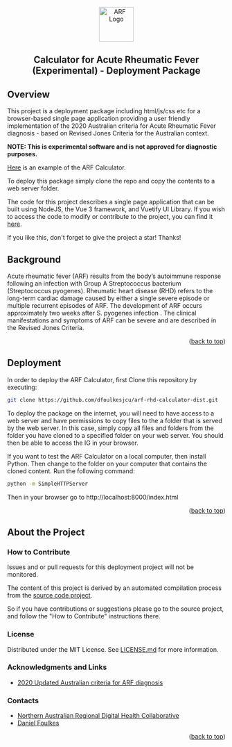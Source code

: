 <a id="readme-top"></a>
<div align="center">
  <a href="https://github.com/dfoulkesjcu/arf-rhd-calculator"><img src="./favicon.ico" alt="ARF Logo" width="80" height="80"></a>
  <h2>Calculator for Acute Rheumatic Fever (Experimental) - Deployment Package</h2>
</div>


## Overview

This project is a deployment package including html/js/css etc for a browser-based single page application providing a user friendly implementation of the 2020 Australian criteria for Acute Rheumatic Fever diagnosis - based on Revised Jones Criteria for the Australian context.

**NOTE: This is experimental software and is not approved for diagnostic purposes.**

[Here](https://arf-calculator.nardhc.org/) is an example of the ARF Calculator.

To deploy this package simply clone the repo and copy the contents to a web server folder.

The code for this project describes a single page application that can be built using NodeJS, the Vue 3 framework, and Vuetify UI Library.   If you wish to access the code to modify or contribute to the project,  you can find it [here](https://github.com/dfoulkesjcu/arf-rhd-calculator).

If you like this, don't forget to give the project a star! Thanks!

## Background

Acute rheumatic fever (ARF) results from the body’s autoimmune response following an infection with Group A Streptococcus bacterium (Streptococcus pyogenes). Rheumatic heart disease (RHD) refers to the long-term cardiac damage caused by either a single severe episode or multiple recurrent episodes of ARF.  The development of ARF occurs approximately two weeks after S. pyogenes infection . The clinical manifestations and symptoms of ARF can be severe and are described in the Revised Jones Criteria.

<p align="right">(<a href="#readme-top">back to top</a>)</p>

## Deployment

In order to deploy the ARF Calculator,  first Clone this repository by executing:

```sh
git clone https://github.com/dfoulkesjcu/arf-rhd-calculator-dist.git
```

To deploy the package on the internet, you will need to have access to a web server and have permissions to copy files to the a folder that is served by the web server.
In this case,  simply copy all files and folders from the folder you have cloned to a specified folder on your web server.  You should then be able to access the IG in your browser.

If you want to test the ARF Calculator on a local computer,  then install Python.   Then change to the folder on your computer that contains the cloned content.
Run the following command:

```sh
python -m SimpleHTTPServer
```

Then in your browser go to http://localhost:8000/index.html

<p align="right">(<a href="#readme-top">back to top</a>)</p>

## About the Project

### How to Contribute

Issues and or pull requests for this deployment project will not be monitored.  

The content of this project is derived by an automated compilation process from the [source code project](https://github.com/dfoulkesjcu/arf-rhd-calculator).

So if you have contributions or suggestions please go to the source project, and follow the "How to Contribute" instructions there.

### License

Distributed under the MIT License. See [LICENSE.md][license-url] for more information.

### Acknowledgments and Links

- [2020 Updated Australian criteria for ARF diagnosis](https://www.rhdaustralia.org.au/system/files/fileuploads/a3_2020_updated_criteria_for_arf_diagnosis.pdf)

### Contacts

- [Northern Australian Regional Digital Health Collaborative][linkedin-nardhc-url]
- [Daniel Foulkes][linkedin-df-url]

<p align="right">(<a href="#readme-top">back to top</a>)</p>

[linkedin-df-url]: https://www.linkedin.com/in/daniel-foulkes/
[linkedin-nardhc-url]: https://www.linkedin.com/company/101721851
[license-url]: https://github.com/dfoulkesjcu/arf-rhd-calculator/blob/main/LICENSE.md

